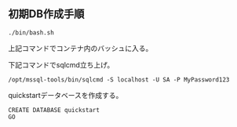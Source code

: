 ## 初期DB作成手順

```
./bin/bash.sh
```

上記コマンドでコンテナ内のバッシュに入る。

下記コマンドでsqlcmd立ち上げ。
```
/opt/mssql-tools/bin/sqlcmd -S localhost -U SA -P MyPassword123
```

quickstartデータベースを作成する。
```
CREATE DATABASE quickstart
GO
```
